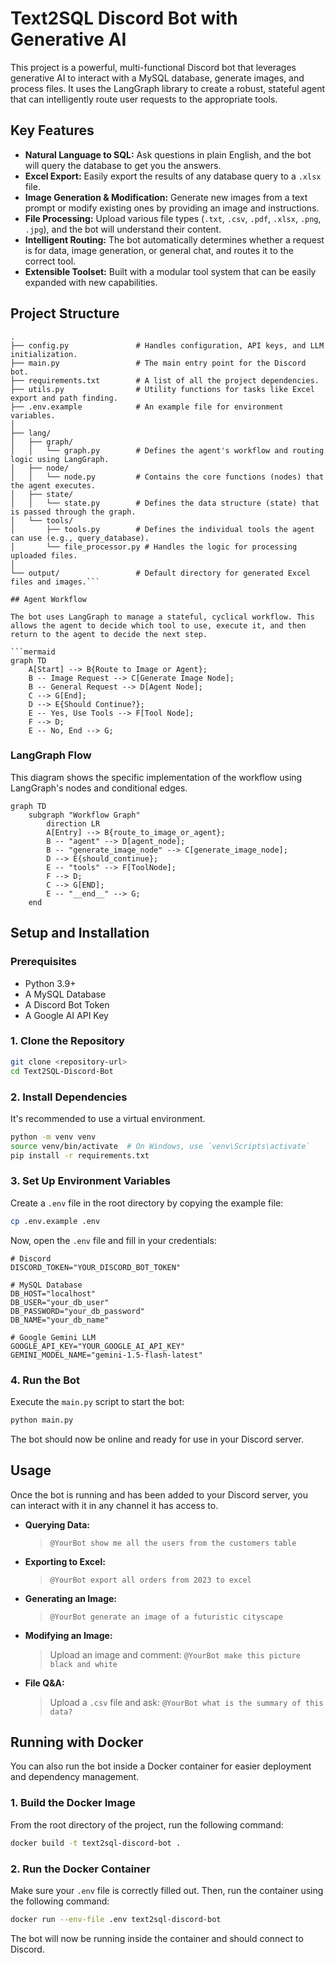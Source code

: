 # Text2SQL Discord Bot with Generative AI

This project is a powerful, multi-functional Discord bot that leverages generative AI to interact with a MySQL database, generate images, and process files. It uses the LangGraph library to create a robust, stateful agent that can intelligently route user requests to the appropriate tools.

## Key Features

- **Natural Language to SQL:** Ask questions in plain English, and the bot will query the database to get you the answers.
- **Excel Export:** Easily export the results of any database query to a `.xlsx` file.
- **Image Generation & Modification:** Generate new images from a text prompt or modify existing ones by providing an image and instructions.
- **File Processing:** Upload various file types (`.txt`, `.csv`, `.pdf`, `.xlsx`, `.png`, `.jpg`), and the bot will understand their content.
- **Intelligent Routing:** The bot automatically determines whether a request is for data, image generation, or general chat, and routes it to the correct tool.
- **Extensible Toolset:** Built with a modular tool system that can be easily expanded with new capabilities.

## Project Structure

```
.
├── config.py               # Handles configuration, API keys, and LLM initialization.
├── main.py                 # The main entry point for the Discord bot.
├── requirements.txt        # A list of all the project dependencies.
├── utils.py                # Utility functions for tasks like Excel export and path finding.
├── .env.example            # An example file for environment variables.
│
├── lang/
│   ├── graph/
│   │   └── graph.py        # Defines the agent's workflow and routing logic using LangGraph.
│   ├── node/
│   │   └── node.py         # Contains the core functions (nodes) that the agent executes.
│   ├── state/
│   │   └── state.py        # Defines the data structure (state) that is passed through the graph.
│   └── tools/
│       ├── tools.py        # Defines the individual tools the agent can use (e.g., query_database).
│       └── file_processor.py # Handles the logic for processing uploaded files.
│
└── output/                 # Default directory for generated Excel files and images.```

## Agent Workflow

The bot uses LangGraph to manage a stateful, cyclical workflow. This allows the agent to decide which tool to use, execute it, and then return to the agent to decide the next step.

```mermaid
graph TD
    A[Start] --> B{Route to Image or Agent};
    B -- Image Request --> C[Generate Image Node];
    B -- General Request --> D[Agent Node];
    C --> G[End];
    D --> E{Should Continue?};
    E -- Yes, Use Tools --> F[Tool Node];
    F --> D;
    E -- No, End --> G;
```

### LangGraph Flow

This diagram shows the specific implementation of the workflow using LangGraph's nodes and conditional edges.

```mermaid
graph TD
    subgraph "Workflow Graph"
        direction LR
        A[Entry] --> B{route_to_image_or_agent};
        B -- "agent" --> D[agent_node];
        B -- "generate_image_node" --> C[generate_image_node];
        D --> E{should_continue};
        E -- "tools" --> F[ToolNode];
        F --> D;
        C --> G[END];
        E -- "__end__" --> G;
    end
```

## Setup and Installation

### Prerequisites

- Python 3.9+
- A MySQL Database
- A Discord Bot Token
- A Google AI API Key

### 1. Clone the Repository

```bash
git clone <repository-url>
cd Text2SQL-Discord-Bot
```

### 2. Install Dependencies

It's recommended to use a virtual environment.

```bash
python -m venv venv
source venv/bin/activate  # On Windows, use `venv\Scripts\activate`
pip install -r requirements.txt
```

### 3. Set Up Environment Variables

Create a `.env` file in the root directory by copying the example file:

```bash
cp .env.example .env
```

Now, open the `.env` file and fill in your credentials:

```
# Discord
DISCORD_TOKEN="YOUR_DISCORD_BOT_TOKEN"

# MySQL Database
DB_HOST="localhost"
DB_USER="your_db_user"
DB_PASSWORD="your_db_password"
DB_NAME="your_db_name"

# Google Gemini LLM
GOOGLE_API_KEY="YOUR_GOOGLE_AI_API_KEY"
GEMINI_MODEL_NAME="gemini-1.5-flash-latest"
```

### 4. Run the Bot

Execute the `main.py` script to start the bot:

```bash
python main.py
```

The bot should now be online and ready for use in your Discord server.

## Usage

Once the bot is running and has been added to your Discord server, you can interact with it in any channel it has access to.

- **Querying Data:**
  > `@YourBot show me all the users from the customers table`

- **Exporting to Excel:**
  > `@YourBot export all orders from 2023 to excel`

- **Generating an Image:**
  > `@YourBot generate an image of a futuristic cityscape`

- **Modifying an Image:**
  > Upload an image and comment: `@YourBot make this picture black and white`

- **File Q&A:**
  > Upload a `.csv` file and ask: `@YourBot what is the summary of this data?`

## Running with Docker

You can also run the bot inside a Docker container for easier deployment and dependency management.

### 1. Build the Docker Image

From the root directory of the project, run the following command:

```bash
docker build -t text2sql-discord-bot .
```

### 2. Run the Docker Container

Make sure your `.env` file is correctly filled out. Then, run the container using the following command:

```bash
docker run --env-file .env text2sql-discord-bot
```

The bot will now be running inside the container and should connect to Discord.
